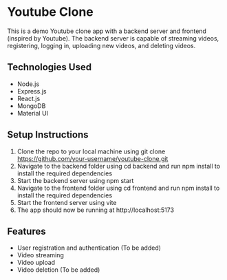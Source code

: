 # Youtube Clone

This is a demo Youtube clone app with a backend server and frontend (inspired by Youtube). The backend server is capable of streaming videos, registering, logging in, uploading new videos, and deleting videos.

## Technologies Used

<ul>
  <li>Node.js</li>
  <li>Express.js</li>
  <li>React.js</li>
  <li>MongoDB</li>
  <li>Material UI</li>
</ul>

## Setup Instructions
1. Clone the repo to your local machine using git clone https://github.com/your-username/youtube-clone.git
2. Navigate to the backend folder using cd backend and run npm install to install the required dependencies
3. Start the backend server using npm start
4. Navigate to the frontend folder using cd frontend and run npm install to install the required dependencies
5. Start the frontend server using vite
6. The app should now be running at http://localhost:5173

## Features
- User registration and authentication (To be added)
- Video streaming
- Video upload
- Video deletion (To be added)
  
